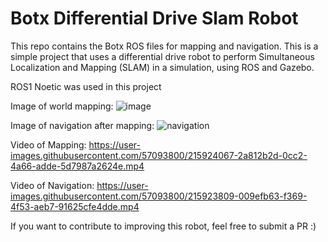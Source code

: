 # Botx Differential Drive Slam Robot
This repo contains the Botx ROS files for mapping and navigation. This is a simple project that uses a differential drive robot to perform Simultaneous Localization and Mapping (SLAM) in a simulation, using ROS and Gazebo.

ROS1 Noetic was used in this project

Image of world mapping:
![image](https://user-images.githubusercontent.com/57093800/215922483-13195e11-5cf8-4e0b-963b-60a634165ac1.png)


Image of navigation after mapping:
![navigation](https://user-images.githubusercontent.com/57093800/215922712-6b9bfb0b-21e2-4893-98a1-8dc91c5296ad.png)

Video of Mapping:
https://user-images.githubusercontent.com/57093800/215924067-2a812b2d-0cc2-4a66-adde-5d7987a2624e.mp4


Video of Navigation:
https://user-images.githubusercontent.com/57093800/215923809-009efb63-f369-4f53-aeb7-91625cfe4dde.mp4

If you want to contribute to improving this robot, feel free to submit a PR :)
